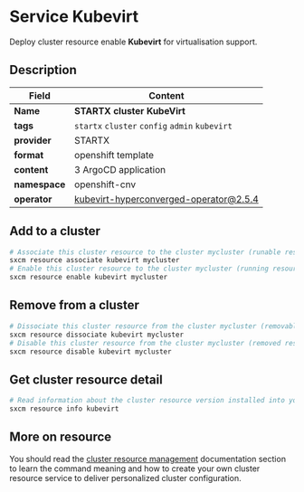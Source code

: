 # Service Kubevirt

Deploy cluster resource enable **Kubevirt** for virtualisation support.

## Description

| Field         | Content                                        |
| ------------- | ---------------------------------------------- |
| **Name**      | **STARTX cluster KubeVirt**                    |
| **tags**      | `startx` `cluster` `config` `admin` `kubevirt` |
| **provider**  | STARTX                                         |
| **format**    | openshift template                             |
| **content**   | 3 ArgoCD application                           |
| **namespace** | openshift-cnv                                  |
| **operator**  | kubevirt-hyperconverged-operator@2.5.4         |

## Add to a cluster

```bash
# Associate this cluster resource to the cluster mycluster (runable resource)
sxcm resource associate kubevirt mycluster
# Enable this cluster resource to the cluster mycluster (running resource)
sxcm resource enable kubevirt mycluster
```

## Remove from a cluster

```bash
# Dissociate this cluster resource from the cluster mycluster (removable resource)
sxcm resource dissociate kubevirt mycluster
# Disable this cluster resource from the cluster mycluster (removed resource)
sxcm resource disable kubevirt mycluster
```

## Get cluster resource detail

```bash
# Read information about the cluster resource version installed into your host (local)
sxcm resource info kubevirt
```

## More on resource

You should read the [cluster resource management](../../4-cluster-resources) documentation section to learn the command
meaning and how to create your own cluster resource service to deliver personalized cluster configuration.
